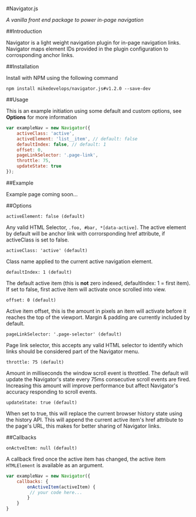 #Navigator.js

*A vanilla front end package to power in-page navigation*

##Introduction

Navigator is a light weight navigation plugin for in-page navigation links. Navigator maps element IDs provided in the plugin configuration to corrosponding anchor links.

##Installation

Install with NPM using the following command

```
npm install mikedevelops/navigator.js#v1.2.0 --save-dev
```

##Usage

This is an example initiation using some default and custom options, see **Options** for more information

```javascript
var exampleNav = new Navigator({
    activeClass: 'active',
    activeElement: 'list__item', // default: false
    defaultIndex: false, // default: 1
    offset: 0,
    pageLinkSelector: '.page-link',
    throttle: 75,
    updateState: true
});
```

##Example

Example page coming soon...

##Options

```
activeElement: false (default)
```

Any valid HTML Selector,  `.foo, #bar, *[data-active]`. The active element by default will be anchor link with corrorsponding href attribute, if activeClass is set to false.


```
activeClass: 'active' (default)
```

Class name applied to the current active navigation element.


```
defaultIndex: 1 (default)
```

The default active item (this is **not** zero indexed,  defaultIndex: 1 = first item). If set to false, first active item will activate once scrolled into view.


```
offset: 0 (default)
```

Active item offset, this is the amount in pixels an item will activate before it reaches the top of the viewport. Margin & padding are currently included by default.


```
pageLinkSelector: '.page-selector' (default)
```

Page link selector, this accepts any valid HTML selector to identify which links should be considered part of the Navigator menu.


```
throttle: 75 (default)
```

Amount in milliseconds the window scroll event is throttled. The default will update the Navigator's state every 75ms consecutive scroll events are fired. Increasing this amount will improve performance but affect Navigator's accuracy responding to scroll events.


```
updateState: true (default)
```

When set to true, this will replace the current browser history state using the history API. This will append the current active item's href attribute to the page's URL, this makes for better sharing of Navigator links.

##Callbacks

```
onActveItem: null (default)
```

A callback fired once the active item has changed, the active item `HTMLElement` is available as an argument.

```javascript
var exampleNav = new Navigator({
    callbacks: {
        onActiveItem(activeItem) {
         // your code here...
        }
    }
}
```

